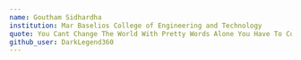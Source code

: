 ```yaml
---
name: Goutham Sidhardha
institution: Mar Baselios College of Engineering and Technology
quote: You Cant Change The World With Pretty Words Alone You Have To Code
github_user: DarkLegend360
---
```

